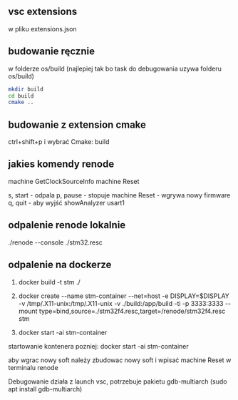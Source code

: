 ## vsc extensions

w pliku extensions.json

## budowanie ręcznie

w folderze os/build (najlepiej tak bo task do debugowania uzywa folderu os/build)

```sh
mkdir build
cd build
cmake ..
```

## budowanie z extension cmake

ctrl+shift+p i wybrać Cmake: build

## jakies komendy renode

machine GetClockSourceInfo
machine Reset

s, start - odpala
p, pause - stopuje
machine Reset - wgrywa nowy firmware
q, quit - aby wyjść
showAnalyzer usart1

## odpalenie renode lokalnie

./renode --console ./stm32.resc

## odpalenie na dockerze

1.  docker build -t stm ./

2.  docker create --name stm-container --net=host -e DISPLAY=$DISPLAY -v /tmp/.X11-unix:/tmp/.X11-unix -v ./build:/app/build -ti -p 3333:3333 --mount type=bind,source=./stm32f4.resc,target=/renode/stm32f4.resc stm

3.  docker start -ai stm-container

startowanie kontenera pozniej: docker start -ai stm-container

aby wgrac nowy soft należy zbudowac nowy soft i wpisać machine Reset w terminalu renode

Debugowanie działa z launch vsc, potrzebuje pakietu gdb-multiarch (sudo apt install gdb-multiarch)
